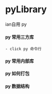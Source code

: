 # pyLibrary
ian自用 py
#### py 常用三方库
    - click py 命令行



#### py 常用内部库


#### py 如何打包


#### py 数据结构


